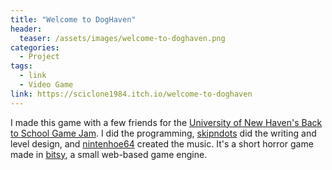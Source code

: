 ```yaml
---
title: "Welcome to DogHaven"
header:
  teaser: /assets/images/welcome-to-doghaven.png
categories:
  - Project
tags:
  - link
  - Video Game
link: https://sciclone1984.itch.io/welcome-to-doghaven
---
```


I made this game with a few friends for the [University of New Haven's Back to School Game Jam](https://itch.io/jam/game-jam-at-university-of-new-haven-8-2022). I did the programming, [skipndots](https://skipndots.itch.io/) did the writing and level design, and [nintenhoe64](https://nintenhoe64.itch.io/) created the music. It's a short horror game made in [bitsy](https://make.bitsy.org/), a small web-based game engine. 

